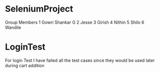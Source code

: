 # SeleniumProject
Group Members 
 1 Gowri Shankar G
 2 Jesse 
 3 Girish
 4 Nithin
 5 Shilo
 6 Wandile
# LoginTest
For login Test I have failed all the test cases since they would be used later during cart addition
